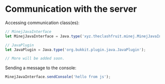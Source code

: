 # Communication with the server

Accessing communication class(es):
```js
// MinejJavaInterface
let MinejJavaInterface = Java.type('xyz.theclashfruit.minej.MinejJavaInterface');

// JavaPlugin
let JavaPlugin = Java.type('org.bukkit.plugin.java.JavaPlugin');

// More will be added soon.
```

Sending a message to the console:
```js
MinejJavaInterface.sendConsole('hello from js');
```